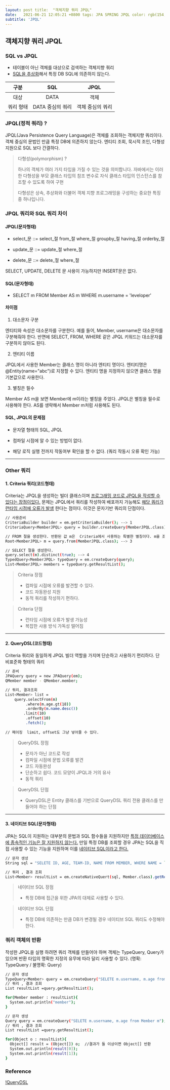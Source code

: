 ```yaml
---
layout: post title:  "객체지향 쿼리 JPQL"
date:   2021-06-21 12:05:21 +0800 tags: JPA SPRING JPQL color: rgb(154,133,255)
subtitle: 'JPQL'
--- 
```


## 객체지향 쿼리 JPQL

### SQL vs JPQL

* 테이블이 아닌 객체를 대상으로 검색하는 객체지향 쿼리
* <u>SQL을 추상화</u>해서 특정 DB SQL에 의존하지 않는다.

| 구분 | SQL | JPQL |
|:---:|:---:|:---:|
| 대상 | DATA | 객체 |
| 쿼리 형태 | DATA 중심의 쿼리 | 객체 중심의 쿼리 |

### JPQL(정적 쿼리) ?

JPQL(Java Persistence Query Language)은 객체를 조회하는 객체지향 쿼리이다. 객체 중심의 문법인 만큼 특정 DB에 의존하지 않는다. 엔티티 조회, 묵시적 조인, 다형성 지원으로 SQL
보다 간결하다.
> 다형성(polymorphism) ?
>
> 하나의 객체가 여러 가지 타입을 가질 수 있는 것을 의미합니다. 자바에서는 이러한 다형성을 부모 클래스 타입의 참조 변수로 자식 클래스 타입의 인스턴스를 참조할 수 있도록 하여 구현
>
>다형성은 상속, 추상화와 더불어 객체 지향 프로그래밍을 구성하는 중요한 특징 중 하나입니다.

### JPQL 쿼리와 SQL 쿼리 차이

#### JPQL(문자형태)

* select_문 ::= select_절 from_절 where_절 groupby_절 having_절 orderby_절

* update_문 ::= update_절 where_절

* delete_문 ::= delete_절 where_절

SELECT, UPDATE, DELETE 문 사용이 가능하지만 INSERT문은 없다.

#### SQL(문자형태)

* SELECT m FROM Member AS m WHERE m.username = 'leveloper'

#### 차이점

1. 대소문자 구분

엔티티와 속성은 대소문자를 구분한다. 예를 들어, Member, username은 대소문자를 구분해줘야 한다. 반면에 SELECT, FROM, WHERE 같은 JPQL 키워드는 대소문자를 구분하지 않아도 된다.

2. 엔티티 이름

JPQL에서 사용한 Member는 클래스 명이 아니라 엔티티 명이다. 엔티티명은 @Entity(name="abc")로 지정할 수 있다. 엔티티 명을 지정하지 않으면 클래스 명을 기본값으로 사용한다.

3. 별칭은 필수

Member AS m을 보면 Member에 m이라는 별칭을 주었다. JPQL은 별칭을 필수로 사용해야 한다. AS를 생략해서 Member m처럼 사용해도 된다.

#### SQL, JPQL의 문제점
* 문자열 형태의 SQL, JPQL

* 컴파일 시점에 알 수 있는 방법이 없다.

* 해당 로직 실행 전까지 작동여부 확인을 할 수 없다. (쿼리 작동시 오류 확인 가능)

---

### Other 쿼리

#### 1. Criteria 쿼리(코드형태)

Criteria는 JPQL을 생성하는 빌더 클래스이며 <u>프로그래밍 코드로 JPQL을 작성할 수 있다는 장점이있다.</u>
문제는 JPQL에서 쿼리를 작성하여 배포까지 가능해도 <u>해당 쿼리가 런타임 시점에 오류가 발생</u> 한다는 점이다. 이것은 문자기반 쿼리의 단점이다.

```bash
// 사용준비
CriteriaBuilder builder = em.getCriteriaBuilder(); --> 1
CriteriaQuery<MemberJPQL> query = builder.createQuery(MemberJPQL.class); --> 2

// FROM 절을 생성한다. 반환된 값 m은  Criteria에서 사용하는 특별한 별칭이다. m을 조회의 시작점이라는 의미로 쿼리 루트(Root)라고 한다.
Root<MemberJPQL> m = query.from(MemberJPQL.class); --> 3

// SELECT 절을 생성한다. 
query.select(m).distinct(true); --> 4
TypedQuery<MemberJPQL> typeQuery = em.createQuery(query);
List<MemberJPQL> members = typeQuery.getResultList();
```

> Criteria 장점
> * 컴파일 시점에 오류를 발견할 수 있다.
> * 코드 자동완성 지원
> * 동적 쿼리를 작성하기 편하다.

> Criteria 단점
> * 런타임 시점에 오류가 발생 가능성
> * 복잡한 사용 방식 가독성 떨어짐

---

#### 2. QueryDSL(코드형태)

Criteria 쿼리와 동일하게 JPQL 빌더 역할을 가지며 단순하고 사용하기 편리하다. 단 비표준화 형태의 쿼리

```bash
// 준비
JPAQuery query = new JPAQuery(em);
QMember member - QMember.member;

// 쿼리, 결과조회
List<Member> list = 
    query.selectFrom(m)
         .where(m.age.gt(18))
         .orderBy(m.name.desc())
        .limit(10)
         .offset(10)
         .fetch();
        
// 페이징  limit, offset도 그냥 넣어줄 수 있다.
```

> QueryDSL 장점
> * 문자가 아닌 코드로 작성
> * 컴파일 시점에 문법 오류를 발견
> * 코드 자동완성
> * 단순하고 쉽다. 코드 모양이 JPQL과 거의 유사
> * 동적 쿼리

> QueryDSL 단점
> * QueryDSL은 Entity 클래스를 기반으로 QueryDSL 쿼리 전용 클래스를 만들어야 하는 단점

---

#### 3. 네이티브 SQL(문자형태)
JPA는 SQL이 지원하는 대부분의 문법과 SQL 함수들을 지원하지만 <u>특정 데이터베이스에 종속적인 기능은
잘 지원하지 않는다.</u> 만일 특정 DB를 조회할 경우 JPA는 SQL을 직접 사용할 수 있는 기능을 지원하며
이를 <u>네이티브 SQL이라고 한다.</u>

```bash
// 문자 생성
String sql = "SELETE ID, AGE, TEAM-ID, NAME FROM MEMBER, WHERE NAME = `kim`";

// 쿼리 , 결과 조회
List<Member> resultList = em.createNativeQuert(sql, Member.class).getResultList(); 
```

> 네이티브 SQL 장점
> * 특정 DB에 접근을 위한 JPA의 대체로 사용할 수 있다.

> 네이티브 SQL 단점
> * 특정 DB에 의존하는 만큼 DB가 변경될 경우 네이티브 SQL 쿼리도 수정해야한다.


### 쿼리 객체의 반환
작성한 JPQL을 실행 하려면 쿼리 객체를 만들어야 하며 객체는 TypeQuery, Query가 있으며 반환 타입의 명확한 지정의 유무에 따라
달리 사용할 수 있다. (명확: TypeQuery / 불명확: Query)

```bash
// 문자 생성
TypeQuery<Member> query = em.createQuery("SELETE m.username, m.age from Member m");
// 쿼리 , 결과 조회
List resultList =query.getResultList();

for(Member member : resultList){
  System.out.println("member");
} 
```

```bash
// 문자 생성
Query query = em.createQuery("SELETE m.username, m.age from Member m");
// 쿼리 , 결과 조회
List resultList =query.getResultList();

for(Object o : resultList){
  Object[] result = (Object[]) o;  //결과가 둘 이상이면 Object[] 반환
  System.out.println(result[0]);
  System.out.println(result[1]);
} 
```

### Reference
[!QueryDSL](https://ict-nroo.tistory.com/117)